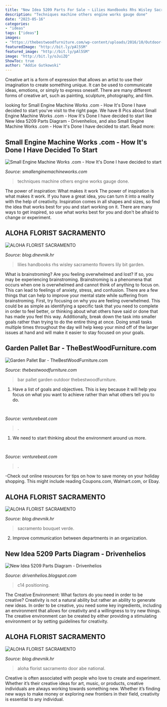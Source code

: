 ```yaml
---
title: "New Idea 5209 Parts For Sale ~ Lilies Handbooks Rhs Wisley Sacramento Flowers Lily Bit Garden"
description: "Techniques machine others engine works gauge done"
date: "2023-05-16"
categories:
- "ideas"
tags: ["ideas"]
images:
- "https://thebestwoodfurniture.com/wp-content/uploads/2016/10/Outdoor-Pallet-Bar.jpg"
featuredImage: "http://bit.ly/pAl5SM"
featured_image: "http://bit.ly/pAl5SM"
image: "http://bit.ly/oJuiZQ"
ShowToc: true
author: "Addie Gutkowski"
---
```



Creative art is a form of expression that allows an artist to use their imagination to create something unique. It can be used to communicate ideas, emotions, or simply to express oneself. There are many different forms of creative art, such as painting, sculpture, photography, and film.

	

		
looking for Small Engine Machine Works .com - How It&#039;s Done I have decided to start you've visit to the right page. We have 8 Pics about Small Engine Machine Works .com - How It&#039;s Done I have decided to start like New Idea 5209 Parts Diagram - Drivenhelios,  and also Small Engine Machine Works .com - How It&#039;s Done I have decided to start. Read more:
		
    
## Small Engine Machine Works .com - How It&#039;s Done I Have Decided To Start

<img loading=lazy src="http://i1152.photobucket.com/albums/p497/johntice1/P5230136.jpg" onerror="this.onerror=null;this.src='https://tse3.mm.bing.net/th?id=OIP.b3nBZauyVxbZZmSa-H-2KAHaKC&amp;pid=15.1';" alt="Small Engine Machine Works .com - How It&#039;s Done I have decided to start">

_Source: smallenginemachineworks.com_

>techniques machine others engine works gauge done. 

	

The power of inspiration: What makes it work
The power of inspiration is what makes it work. If you have a great idea, you can turn it into a reality with the help of creativity. Inspiration comes in all shapes and sizes, so find the idea that works best for you and start working on it. There are many ways to get inspired, so use what works best for you and don't be afraid to change or experiment.

    
## ALOHA FLORIST SACRAMENTO

<img loading=lazy src="http://bit.ly/oJuiZQ" onerror="this.onerror=null;this.src='https://tse2.mm.bing.net/th?id=OIP.zxmN_UeBW7vqy7BlX-eg4wAAAA&amp;pid=15.1';" alt="ALOHA FLORIST SACRAMENTO">

_Source: blog.dnevnik.hr_

>lilies handbooks rhs wisley sacramento flowers lily bit garden. 

	

What is brainstroming?
Are you feeling overwhelmed and lost? If so, you may be experiencing brainstroming. Brainstroming is a phenomena that occurs when one is overwhelmed and cannot think of anything to focus on. This can lead to feelings of anxiety, stress, and confusion. There are a few things that can help to improve your mental state while suffering from brainstroming. First, try focusing on why you are feeling overwhelmed. This could be as simple as identifying a specific task that you need to complete in order to feel better, or thinking about what others have said or done that has made you feel this way. Additionally, break down the task into smaller goals rather than trying to do the entire thing at once. Doing small tasks multiple times throughout the day will help keep your mind off of the larger issues at hand and will make it easier to stay focused on your goals.

    
## Garden Pallet Bar - TheBestWoodFurniture.com

<img loading=lazy src="https://thebestwoodfurniture.com/wp-content/uploads/2016/10/Outdoor-Pallet-Bar.jpg" onerror="this.onerror=null;this.src='https://tse4.mm.bing.net/th?id=OIP.195QsiO5018yA3LsGfKZiwHaFG&amp;pid=15.1';" alt="Garden Pallet Bar - TheBestWoodFurniture.com">

_Source: thebestwoodfurniture.com_

>bar pallet garden outdoor thebestwoodfurniture. 

	

1. Have a list of goals and objectives. This is key because it will help you focus on what you want to achieve rather than what others tell you to do.

    
## 

<img loading=lazy src="https://venturebeat.com/wp-content/uploads/2020/05/deserted-islands-devops.png?w=800" onerror="this.onerror=null;this.src='https://tse4.mm.bing.net/th?id=OIP.UGt6QPKIHa9PnAKD-gUZaAHaE5&amp;pid=15.1';" alt="">

_Source: venturebeat.com_

>. 

	

1. We need to start thinking about the environment around us more.

    
## 

<img loading=lazy src="https://venturebeat.com/wp-content/uploads/2019/10/IMG_2307D-e1572529138577.jpeg" onerror="this.onerror=null;this.src='https://tse3.mm.bing.net/th?id=OIP.JH5oeQG4IfebxWuL_cwUiQHaFj&amp;pid=15.1';" alt="">

_Source: venturebeat.com_

>. 

	

-Check out online resources for tips on how to save money on your holiday shopping. This might include reading Coupons.com, Walmart.com, or Ebay.

    
## ALOHA FLORIST SACRAMENTO

<img loading=lazy src="http://bit.ly/pAl5SM" onerror="this.onerror=null;this.src='https://tse2.mm.bing.net/th?id=OIP.lycazRfQW6FxEP2T95zNpQHaE8&amp;pid=15.1';" alt="ALOHA FLORIST SACRAMENTO">

_Source: blog.dnevnik.hr_

>sacramento bouquet verde. 

	

2. Improve communication between departments in an organization.

    
## New Idea 5209 Parts Diagram - Drivenhelios

<img loading=lazy src="https://lh3.googleusercontent.com/proxy/oyj1m9suLro53HpekacbkUmaxJFKJurGY7b-IFql7-PEUn5-Fd_WcDDBK7dMeOt-5VhB9ln2TBAyaAL59IsuftjMHJCTR6Rl_rYaLS5MsVm4zXfl0ntIHgF52bJoX6mhnQ=s0-d" onerror="this.onerror=null;this.src='https://tse3.mm.bing.net/th?id=OIP.nhlOoCub3fsyKzCVGeW-gQHaEH&amp;pid=15.1';" alt="New Idea 5209 Parts Diagram - Drivenhelios">

_Source: drivenhelios.blogspot.com_

>c14 positioning. 

	

The Creative Environment: What factors do you need in order to be creative?
Creativity is not a natural ability but rather an ability to generate new ideas. In order to be creative, you need some key ingredients, including an environment that allows for creativity and a willingness to try new things. The creative environment can be created by either providing a stimulating environment or by setting guidelines for creativity.

    
## ALOHA FLORIST SACRAMENTO

<img loading=lazy src="http://bit.ly/qglWmF" onerror="this.onerror=null;this.src='https://tse2.mm.bing.net/th?id=OIP.V8pDtSJnTbbKjTk-NeOYrwHaFW&amp;pid=15.1';" alt="ALOHA FLORIST SACRAMENTO">

_Source: blog.dnevnik.hr_

>aloha florist sacramento door abe national. 

	

Creative is often associated with people who love to create and experiment. Whether it’s their creative ideas for art, music, or products, creative individuals are always working towards something new. Whether it’s finding new ways to make money or exploring new frontiers in their field, creativity is essential to any individual.

